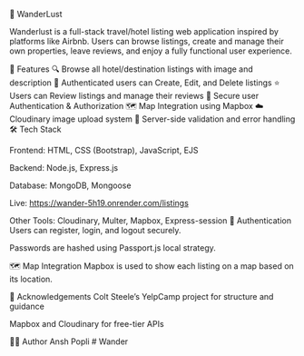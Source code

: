 🧭 WanderLust

Wanderlust is a full-stack travel/hotel listing web application inspired by platforms like Airbnb. Users can browse listings, create and manage their own properties, leave reviews, and enjoy a fully functional user experience.

🚀 Features
🔍 Browse all hotel/destination listings with image and description
📝 Authenticated users can Create, Edit, and Delete listings
⭐ Users can Review listings and manage their reviews
🔐 Secure user Authentication & Authorization
🗺️ Map Integration using Mapbox
☁️ Cloudinary image upload system
🧠 Server-side validation and error handling
🛠️ Tech Stack


Frontend: HTML, CSS (Bootstrap), JavaScript, EJS


Backend: Node.js, Express.js


Database: MongoDB, Mongoose


Live: https://wander-5h19.onrender.com/listings 


Other Tools: Cloudinary, Multer, Mapbox, Express-session
🔐 Authentication Users can register, login, and logout securely.

Passwords are hashed using Passport.js local strategy.

🗺️ Map Integration Mapbox is used to show each listing on a map based on its location.

🙌 Acknowledgements Colt Steele’s YelpCamp project for structure and guidance

Mapbox and Cloudinary for free-tier APIs

👨‍💻 Author Ansh Popli
#   W a n d e r 
 
 
